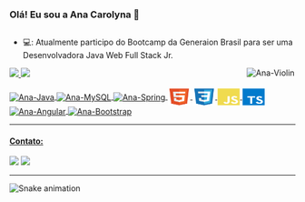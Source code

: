### Olá! Eu sou a Ana Carolyna 👋
##


- 💻: Atualmente participo do Bootcamp da Generaion Brasil para ser uma Desenvolvadora Java Web Full Stack Jr.

  <div> 
<img align="right" alt="Ana-Violin"  width="17%" src="https://media.giphy.com/media/Mca7OsfIy0FaXaQfsb/giphy.gif">
</div> 

  <a href="https://github.com/anacarolyna">
  <img width="41%" src="https://github-readme-stats.vercel.app/api?username=anacarolyna&show_icons=true&theme=moltack&include_all_commits=false&count_private=true"/>
  <img width="34%" src="https://github-readme-stats.vercel.app/api/top-langs/?username=anacarolyna&layout=compact&langs_count=7&theme=moltack"/>
</div>

  <div style="display: inline_block"><br>
 <img align="center"  alt="Ana-Java" height="45" width="60" src="https://cdn.jsdelivr.net/gh/devicons/devicon/icons/java/java-original-wordmark.svg">
  <img align="center" alt="Ana-MySQL" height="55" width="60" src="https://cdn.jsdelivr.net/gh/devicons/devicon/icons/mysql/mysql-original-wordmark.svg" />
  <img align="center" alt="Ana-Spring" height="45" width="55" src=https://cdn.jsdelivr.net/gh/devicons/devicon/icons/spring/spring-original-wordmark.svg>
  <img align="center" alt="Ana-HTML" height="30" width="40" src="https://raw.githubusercontent.com/devicons/devicon/master/icons/html5/html5-original.svg">
  <img align="center" alt="Ana-CSS" height="30" width="40" src="https://raw.githubusercontent.com/devicons/devicon/master/icons/css3/css3-original.svg">
  <img align="center" alt="Ana-Js" height="30" width="40" src="https://raw.githubusercontent.com/devicons/devicon/master/icons/javascript/javascript-plain.svg">
  <img align="center" alt="Ana-Ts" height="30" width="40" src="https://raw.githubusercontent.com/devicons/devicon/master/icons/typescript/typescript-plain.svg">
  <img align="center" alt="Ana-Angular" height="35" width="40" src=https://cdn.jsdelivr.net/gh/devicons/devicon/icons/angularjs/angularjs-original.svg> 
   <img align="center"  alt="Ana-Bootstrap" height="35" width="40" src="https://cdn.jsdelivr.net/gh/devicons/devicon/icons/bootstrap/bootstrap-original.svg" />
</div>
  
 -----------------------------------------------------------------------------------------------------------------------------------------------------
   #### Contato:
  
  <div> 
  <a href = "mailto:dinizanacarolyna@gmail.com"><img src="https://img.shields.io/badge/-Gmail-%23333?style=for-the-badge&logo=gmail&logoColor=white" target="_blank"></a>
  <a href="https://www.linkedin.com/in/anacarolynadiniz/" target="_blank"><img src="https://img.shields.io/badge/-LinkedIn-%230077B5?style=for-the-badge&logo=linkedin&logoColor=white" target="_blank"></a> 
   
 -----------------------------------------------------------------------------------------------------------------------------------------------------
  
   ![Snake animation](https://github.com/anacarolyna/anacarolyna/blob/output/github-contribution-grid-snake.svg)
    
</div>
   
